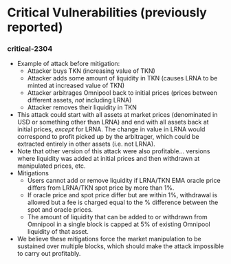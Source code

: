 # Critical Vulnerabilities (previously reported)

### critical-2304
- Example of attack before mitigation:
    - Attacker buys TKN (increasing value of TKN)
    - Attacker adds some amount of liquidity in TKN (causes LRNA to be minted at increased value of TKN)
    - Attacker arbitrages Omnipool back to initial prices (prices between different assets, *not* including LRNA)
    - Attacker removes their liquidity in TKN
- This attack could start with all assets at market prices (denominated in USD or something other than LRNA) and end with all assets back at initial prices, *except* for LRNA. The change in value in LRNA would correspond to profit picked up by the arbitrager, which could be extracted entirely in other assets (i.e. not LRNA).
- Note that other version of this attack were also profitable… versions where liquidity was added at initial prices and then withdrawn at manipulated prices, etc.
- Mitigations
    - Users cannot add or remove liquidity if LRNA/TKN EMA oracle price differs from LRNA/TKN spot price by more than 1%.
    - If oracle price and spot price differ but are within 1%, withdrawal is allowed but a fee is charged equal to the % difference between the spot and oracle prices.
    - The amount of liquidity that can be added to or withdrawn from Omnipool in a single block is capped at 5% of existing Omnipool liquidity of that asset.
- We believe these mitigations force the market manipulation to be sustained over multiple blocks, which should make the attack impossible to carry out profitably.
